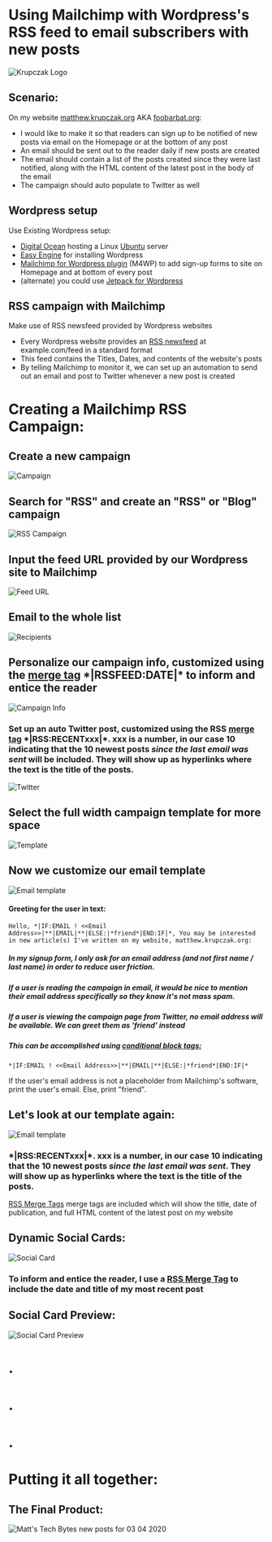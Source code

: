 # Using Mailchimp with Wordpress's RSS feed to email subscribers with new posts
![Krupczak Logo](https://raw.githubusercontent.com/mkrupczak3/Mailchimp-Multichannel-Campaign-Wordpress-RSS/master/krupczak-1-4.png "Krupczak Logo")

## Scenario:

On my website [matthew.krupczak.org](https://matthew.krupczak.org) AKA [foobarbat.org](http://foobarbat.org):
* I would like to make it so that readers can sign up to be notified of new posts via email on the Homepage or at the bottom of any post
* An email should be sent out to the reader daily if new posts are created
* The email should contain a list of the posts created since they were last notified, along with the HTML content of the latest post in the body of the email
* The campaign should auto populate to Twitter as well

## Wordpress setup

Use Existing Wordpress setup:
* [Digital Ocean](https://www.digitalocean.com/) hosting a Linux [Ubuntu](https://ubuntu.com/) server
* [Easy Engine](https://easyengine.io/) for installing Wordpress
* [Mailchimp for Wordpress plugin](https://wordpress.org/plugins/mailchimp-for-wp/) (M4WP) to add sign-up forms to site on Homepage and at bottom of every post
* (alternate) you could use [Jetpack for Wordpress](https://wordpress.org/plugins/jetpack/)

## RSS campaign with Mailchimp

Make use of RSS newsfeed provided by Wordpress websites
* Every Wordpress website provides an [RSS newsfeed](https://en.wikipedia.org/wiki/RSS) at example.com/feed in a standard format
* This feed contains the Titles, Dates, and contents of the website's posts
* By telling Mailchimp to monitor it, we can set up an automation to send out an email and post to Twitter whenever a new post is created


# Creating a Mailchimp RSS Campaign:


## Create a new campaign
![Campaign](https://raw.githubusercontent.com/mkrupczak3/Mailchimp-Multichannel-Campaign-Wordpress-RSS/master/Screenshot_2020-03-04%20Campaigns%20Mailchimp.png)




## Search for "RSS" and create an "RSS" or "Blog" campaign
![RSS Campaign](https://github.com/mkrupczak3/Mailchimp-Multichannel-Campaign-Wordpress-RSS/raw/master/Screenshot_2020-03-04%20Campaigns%20Mailchimp(1).png)




## Input the feed URL provided by our Wordpress site to Mailchimp
![Feed URL](https://github.com/mkrupczak3/Mailchimp-Multichannel-Campaign-Wordpress-RSS/raw/master/Screenshot_2020-03-04%20Campaign%20Builder%20-%20RSS%20Feed%20Mailchimp.png)




## Email to the whole list
![Recipients](https://github.com/mkrupczak3/Mailchimp-Multichannel-Campaign-Wordpress-RSS/raw/master/Screenshot_2020-03-04%20Campaign%20Builder%20-%20Recipients%20Mailchimp.png)




## Personalize our campaign info, customized using the [merge tag](https://mailchimp.com/help/all-the-merge-tags-cheat-sheet/) \*|RSSFEED:DATE|\* to inform and entice the reader
![Campaign Info](https://github.com/mkrupczak3/Mailchimp-Multichannel-Campaign-Wordpress-RSS/raw/master/Screenshot_2020-03-04%20Campaign%20Builder%20-%20Setup%20Mailchimp(2).png)




### Set up an auto Twitter post, customized using the RSS [merge tag](https://mailchimp.com/help/all-the-merge-tags-cheat-sheet/) \*|RSS:RECENTxxx|\*. xxx is a number, in our case 10 indicating that the 10 newest posts _since the last email was sent_ will be included. They will show up as hyperlinks where the text is the title of the posts. 
![Twitter](https://github.com/mkrupczak3/Mailchimp-Multichannel-Campaign-Wordpress-RSS/raw/master/Screenshot_2020-03-04%20Campaign%20Builder%20-%20Setup%20Mailchimp(1).png)




## Select the full width campaign template for more space
![Template](https://github.com/mkrupczak3/Mailchimp-Multichannel-Campaign-Wordpress-RSS/raw/master/Screenshot_2020-03-04%20Campaign%20Builder%20-%20HTML%20Mailchimp.png)




## Now we customize our email template
![Email template](https://github.com/mkrupczak3/Mailchimp-Multichannel-Campaign-Wordpress-RSS/raw/master/Screenshot_2020-03-04%20Campaign%20Builder%20-%20Template%20Designer%20Mailchimp(1).png)




#### Greeting for the user in text:
```Hello, *|IF:EMAIL ! <<Email Address>>|**|EMAIL|**|ELSE:|*friend*|END:IF|*, You may be interested in new article(s) I've written on my website, matthew.krupczak.org:```


##### In my signup form, I only ask for an email address (and not first name / last name) in order to reduce user friction. 


##### If a user is reading the campaign in email, it would be nice to mention their email address specifically so they know it's not mass spam.


##### If a user is viewing the campaign page from Twitter, no email address will be available. We can greet them as 'friend' instead


##### This can be accomplished using [conditional block tags:](https://mailchimp.com/help/all-the-merge-tags-cheat-sheet/#Conditional_block_tags)
```*|IF:EMAIL ! <<Email Address>>|**|EMAIL|**|ELSE:|*friend*|END:IF|*```

If the user's email address is not a placeholder from Mailchimp's software, print the user's email. Else, print "friend".


## Let's look at our template again:
![Email template](https://github.com/mkrupczak3/Mailchimp-Multichannel-Campaign-Wordpress-RSS/raw/master/Screenshot_2020-03-04%20Campaign%20Builder%20-%20Template%20Designer%20Mailchimp(1).png)




### \*|RSS:RECENTxxx|\*. xxx is a number, in our case 10 indicating that the 10 newest posts _since the last email was sent_. They will show up as hyperlinks where the text is the title of the posts. 
[RSS Merge Tags](https://mailchimp.com/help/rss-merge-tags/) merge tags are included which will show the title, date of publication, and full HTML content of the latest post on my website




## Dynamic Social Cards:
![Social Card](https://github.com/mkrupczak3/Mailchimp-Multichannel-Campaign-Wordpress-RSS/raw/master/Screenshot_2020-03-04%20Campaign%20Builder%20-%20Pre-delivery%20Checklist%20Mailchimp.png)
### To inform and entice the reader, I use a [RSS Merge Tag](https://mailchimp.com/help/rss-merge-tags/) to include the date and title of my most recent post


## Social Card Preview:
![Social Card Preview](https://github.com/mkrupczak3/Mailchimp-Multichannel-Campaign-Wordpress-RSS/raw/master/Screenshot_2020-03-04%20Campaign%20Builder%20-%20Pre-delivery%20Checklist%20Mailchimp(1).png)

# .
# . 
# .
# Putting it all together:
## The Final Product:
![Matt's Tech Bytes new posts for 03 04 2020](https://github.com/mkrupczak3/Mailchimp-Multichannel-Campaign-Wordpress-RSS/blob/master/Screenshot_2020-03-04%20Matt's%20Tech%20Bytes%20new%20posts%20for%2003%2004%202020.png)

